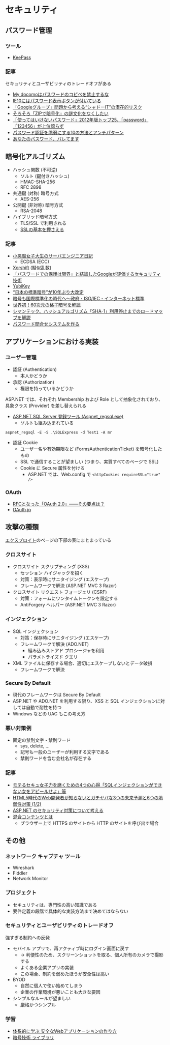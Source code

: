 # セキュリティ

## パスワード管理
### ツール
- [KeePass](https://keepass.info/)

### 記事
セキュリティとユーザビリティのトレードオフがある
- [My docomoはパスワードのコピペを禁止するな](http://sho.tdiary.net/20121111.html)
- [IE10にはパスワード表示ボタンが付いている](http://tumblr.tokumaru.org/post/35538308213/ie10)
- [「Googleグループ」問題から考える“シャドーIT”の潜在的リスク](http://japan.zdnet.com/communication/analysis/35034735/)
- [そろそろ「ZIPで暗号化」の謎文化をなくしたい](http://d.hatena.ne.jp/teruyastar/20130623/1371978600)
- [「使ってはいけないパスワード」2012年版トップ25、「password」「123456」が上位譲らず](http://gigazine.net/news/20121029-worst-passwords-2012/)
- [パスワード認証を脆弱にする10の方法とアンチパターン](http://causeless.seesaa.net/article/388566941.html)
- [あなたのパスワード、バレてます](http://wired.jp/2013/07/13/hacked-vol8/)

## 暗号化アルゴリズム
- ハッシュ関数 (不可逆)
  - ソルト (鍵付きハッシュ)
  - HMAC-SHA-256
  - RFC 2898
- 共通鍵 (対称) 暗号方式
  - AES-256
- 公開鍵 (非対称) 暗号方式
  - RSA-2048
- ハイブリッド暗号方式
  - TLS/SSL で利用される
  - [SSLの基本を押さえる](http://thinkit.co.jp/free/article/0706/3/6/)

### 記事
- [小悪魔女子大生のサーバエンジニア日記](http://co-akuma.directorz.jp/blog/)
  - ECDSA (ECC)
- [Xorshift](https://ja.wikipedia.org/wiki/Xorshift) (擬似乱数)
- [「パスワードでの保護は限界」と結論したGoogleが評価するセキュリティ技術](http://itpro.nikkeibp.co.jp/article/COLUMN/20130502/474661/)
- [YubiKey](http://331arc.net/2012/01/28/002101/)
- [“日本の標準暗号”が10年ぶり大改定](http://itpro.nikkeibp.co.jp/article/Watcher/20130426/474102/)
- [暗号も国際標準化の時代へ～政府・ISO/IEC・インターネット標準](http://www.atmarkit.co.jp/ait/articles/0604/07/news119.html)
- [世界初！60次元の格子暗号を解読](https://www.sci.kyushu-u.ac.jp/koho/qrinews/qrinews_161020.html)
- [シマンテック、ハッシュアルゴリズム「SHA-1」利用停止までのロードマップを解説](http://www.atmarkit.co.jp/ait/articles/1402/05/news117.html)
- [パスワード問合せシステムを作る](http://qiita.com/kawasima/items/ef75f317605ce800a839)

## アプリケーションにおける実装
### ユーザー管理
- 認証 (Authentication)
  - 本人かどうか
- 承認 (Authorization)
  - 権限を持っているかどうか

ASP.NET では、それぞれ Membership および Role として抽象化されており、具象クラス (Provider) を差し替えられる
- [ASP.NET SQL Server 登録ツール (Aspnet_regsql.exe)](http://msdn.microsoft.com/ja-jp/library/ms229862.aspx)
  - ソルトも組み込まれている

```
aspnet_regsql -E -S .\SQLExpress -d Test1 -A mr
```

- 認証 Cookie
  - ユーザー名や有効期限など (FormsAuthenticationTicket) を暗号化したもの
  - SSL で通信することが望ましい (つまり、実質すべてのページで SSL)
  - Cookie に Secure 属性を付ける
    - ASP.NET では、Web.config で `<httpCookies requireSSL="true" />`

### OAuth
- [RFCとなった「OAuth 2.0」――その要点は？](http://www.atmarkit.co.jp/ait/articles/1209/10/news105.html)
- [OAuth.jp](http://oauth.jp/)

## 攻撃の種類
[エクスプロイト](https://t.co/X0E2xocfko)のページの下部の表にまとまっている

### クロスサイト
- クロスサイト スクリプティング (XSS)
  - セッション ハイジャックを招く
  - 対策：表示時にサニタイジング (エスケープ)
  - フレームワークで解決 (ASP.NET MVC 3 Razor)
- クロスサイト リクエスト フォージェリ (CSRF)
  - 対策：フォームにワンタイムトークンを設定する
  - AntiForgery ヘルパー (ASP.NET MVC 3 Razor)

### インジェクション
- SQL インジェクション
  - 対策：保存時にサニタイジング (エスケープ)
  - フレームワークで解決 (ADO.NET)
    - 組み込みストアド プロシージャを利用
    - パラメトライズド クエリ
- XML ファイルに保存する場合、適切にエスケープしないとデータ破損
  - フレームワークで解決

### Secure By Default
- 現代のフレームワークは Secure By Default
- ASP.NET や ADO.NET を利用する限り、XSS と SQL インジェクションに対しては自動で耐性を持つ
- Windows などの UAC もこの考え方

### 悪い対策例
- 固定の禁則文字・禁則ワード
  - sys, delete, ...
  - 記号も一般のユーザーが利用する文字である
  - 禁則ワードを含む会社名が存在する

### 記事
- [モテるセキュ女子力を磨くための4つの心得「SQLインジェクションができない女をアピールせよ」等](http://d.hatena.ne.jp/ockeghem/20110518/p1)
- [HTML5時代のWeb開発者が知らないとガチヤバな3つの未来予測と6つの脆弱性対策 (1/2)](http://www.atmarkit.co.jp/ait/articles/1309/05/news042.html)
- [ASP.NET のセキュリティ対策について考える](http://shiba-yan.hatenablog.jp/entry/20120526/1338001863)
- [混合コンテンツとは](https://developers.google.com/web/fundamentals/security/prevent-mixed-content/what-is-mixed-content?hl=ja)
  - ブラウザー上で HTTPS のサイトから HTTP のサイトを呼び出す場合

## その他
### ネットワーク キャプチャ ツール
- Wireshark
- Fiddler
- Network Monitor

### プロジェクト
- セキュリティは、専門性の高い知識である
- 要件定義の段階で具体的な実装方法まで決めてはならない

### セキュリティとユーザビリティのトレードオフ
強すぎる制約への反発
- モバイル アプリで、再アクティブ時にログイン画面に戻す
  - → 利便性のため、スクリーンショットを取る、個人所有のカメラで撮影する
  - よくある企業アプリの実装
  - この場合、制約を弱めたほうが安全性は高い
- BYOD
  - 自然に個人で使い始めてしまう
  - 企業の作業環境が悪いことも大きな要因
- シンプルなルールが望ましい
  - 厳格かつシンプル

### 学習
- [体系的に学ぶ 安全なWebアプリケーションの作り方](http://www.amazon.co.jp/dp/4797361190)
- [暗号技術 ライブラリ](http://dev.sbins.co.jp/cryptography/04_menu.html)

